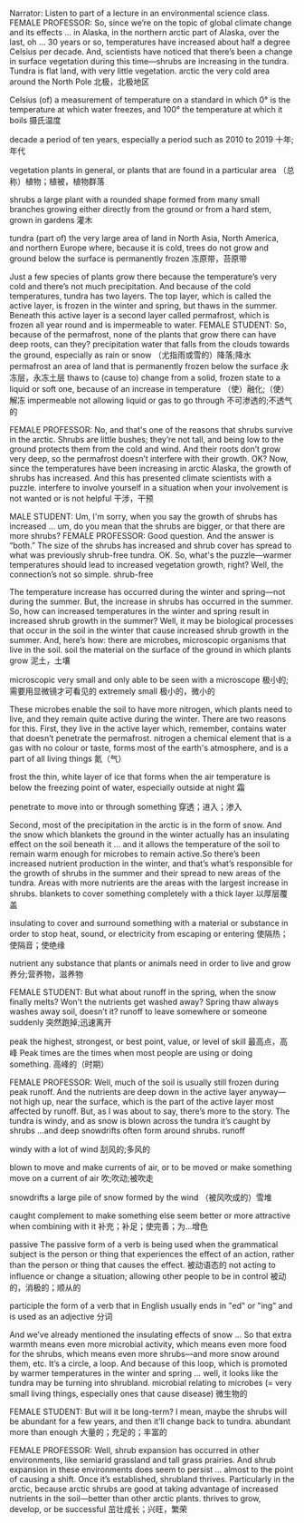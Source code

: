 Narrator: Listen to part of a lecture in an environmental science class.
FEMALE PROFESSOR: So, since we’re on the topic of global climate change and its effects … in Alaska, in the northern arctic part of Alaska, over the last, oh … 30 years or so, temperatures have increased about half a degree Celsius per decade. And, scientists have noticed that there’s been a change in surface vegetation during this time—shrubs are increasing in the tundra. Tundra is flat land, with very little vegetation.
arctic
the very cold area around the North Pole
北极，北极地区

Celsius
(of) a measurement of temperature on a standard in which 0° is the temperature at which water freezes, and 100° the temperature at which it boils
摄氏温度

decade
a period of ten years, especially a period such as 2010 to 2019
十年;年代

vegetation
plants in general, or plants that are found in a particular area
（总称）植物；植被，植物群落

shrubs
a large plant with a rounded shape formed from many small branches growing either directly from the ground or from a hard stem, grown in gardens
灌木

tundra
(part of) the very large area of land in North Asia, North America, and northern Europe where, because it is cold, trees do not grow and ground below the surface is permanently frozen
冻原带，苔原带

Just a few species of plants grow there because the temperature’s very cold and there’s not much precipitation. And because of the cold temperatures, tundra has two layers. The top layer, which is called the active layer, is frozen in the winter and spring, but thaws in the summer. Beneath this active layer is a second layer called permafrost, which is frozen all year round and is impermeable to water.
FEMALE STUDENT: So, because of the permafrost, none of the plants that grow there can have deep roots, can they?
precipitation
water that falls from the clouds towards the ground, especially as rain or snow
（尤指雨或雪的）降落;降水
permafrost
an area of land that is permanently frozen below the surface
永冻层，永冻土层
thaws
to (cause to) change from a solid, frozen state to a liquid or soft one, because of an increase in temperature
（使）融化;（使）解冻
impermeable
not allowing liquid or gas to go through
不可渗透的;不透气的

FEMALE PROFESSOR: No, and that's one of the reasons that shrubs survive in the arctic. Shrubs are little bushes; they’re not tall, and being low to the ground protects them from the cold and wind. And their roots don’t grow very deep, so the permafrost doesn’t interfere with their growth. OK? Now, since the temperatures have been increasing in arctic Alaska, the growth of shrubs has increased. And this has presented climate scientists with a puzzle.
interfere
to involve yourself in a situation when your involvement is not wanted or is not helpful
干涉，干预

MALE STUDENT: Um, I'm sorry, when you say the growth of shrubs has increased … um, do you mean that the shrubs are bigger, or that there are more shrubs?
FEMALE PROFESSOR: Good question. And the answer is “both.” The size of the shrubs has increased and shrub cover has spread to what was previously shrub-free tundra. OK. So, what's the puzzle—warmer temperatures should lead to increased vegetation growth, right? Well, the connection’s not so simple.
shrub-free

The temperature increase has occurred during the winter and spring—not during the summer. But, the increase in shrubs has occurred in the summer. So, how can increased temperatures in the winter and spring result in increased shrub growth in the summer?  Well, it may be biological processes that occur in the soil in the winter that cause increased shrub growth in the summer. And, here’s how: there are microbes, microscopic organisms that live in the soil.
soil
the material on the surface of the ground in which plants grow
泥土，土壤

microscopic
very small and only able to be seen with a microscope
极小的;需要用显微镜才可看见的
extremely small
极小的，微小的

These microbes enable the soil to have more nitrogen, which plants need to live, and they remain quite active during the winter. There are two reasons for this. First, they live in the active layer which, remember, contains water that doesn’t penetrate the permafrost.
nitrogen
a chemical element that is a gas with no colour or taste, forms most of the earth's atmosphere, and is a part of all living things
氮（气）

frost
the thin, white layer of ice that forms when the air temperature is below the freezing point of water, especially outside at night
霜

penetrate
to move into or through something
穿透；进入；渗入

Second, most of the precipitation in the arctic is in the form of snow. And the snow which blankets the ground in the winter actually has an insulating effect on the soil beneath it … and it allows the temperature of the soil to remain warm enough for microbes to remain active.So there’s been increased nutrient production in the winter, and that’s what’s responsible for the growth of shrubs in the summer and their spread to new areas of the tundra. Areas with more nutrients are the areas with the largest increase in shrubs.
blankets
to cover something completely with a thick layer
以厚层覆盖

insulating
to cover and surround something with a material or substance in order to stop heat, sound, or electricity from escaping or entering
使隔热；使隔音；使绝缘

nutrient
any substance that plants or animals need in order to live and grow
养分;营养物，滋养物

FEMALE STUDENT: But what about runoff in the spring, when the snow finally melts? Won't the nutrients get washed away? Spring thaw always washes away soil, doesn’t it?
runoff
to leave somewhere or someone suddenly
突然跑掉;迅速离开

peak
the highest, strongest, or best point, value, or level of skill
最高点，高峰
Peak times are the times when most people are using or doing something.
高峰的（时期）


FEMALE PROFESSOR: Well, much of the soil is usually still frozen during peak runoff. And the nutrients are deep down in the active layer anyway—not high up, near the surface, which is the part of the active layer most affected by runoff. But, as I was about to say, there’s more to the story.  The tundra is windy, and as snow is blown across the tundra it’s caught by shrubs …and deep snowdrifts often form around shrubs.
runoff

windy
with a lot of wind
刮风的;多风的

blown
to move and make currents of air, or to be moved or make something move on a current of air
吹;吹动;被吹走

snowdrifts
a large pile of snow formed by the wind
（被风吹成的）雪堆

caught
complement
to make something else seem better or more attractive when combining with it
补充；补足；使完善；为…增色

passive
The passive form of a verb is being used when the grammatical subject is the person or thing that experiences the effect of an action, rather than the person or thing that causes the effect.
被动语态的
not acting to influence or change a situation; allowing other people to be in control
被动的，消极的；顺从的

participle
the form of a verb that in English usually ends in "ed" or "ing" and is used as an adjective
分词

And we’ve already mentioned the insulating effects of snow … So that extra warmth means even more microbial activity, which means even more food for the shrubs, which means even more shrubs—and more snow around them, etc. It’s a circle, a loop. And because of this loop, which is promoted by warmer temperatures in the winter and spring … well, it looks like the tundra may be turning into shrubland.
microbial
relating to microbes (= very small living things, especially ones that cause disease)
微生物的

FEMALE STUDENT: But will it be long-term? I mean, maybe the shrubs will be abundant for a few years, and then it’ll change back to tundra.
abundant
more than enough
大量的；充足的；丰富的


FEMALE PROFESSOR: Well, shrub expansion has occurred in other environments, like semiarid grassland and tall grass prairies. And shrub expansion in these environments does seem to persist … almost to the point of causing a shift. Once it’s established, shrubland thrives. Particularly in the arctic, because arctic shrubs are good at taking advantage of increased nutrients in the soil—better than other arctic plants.
thrives
to grow, develop, or be successful
茁壮成长；兴旺，繁荣